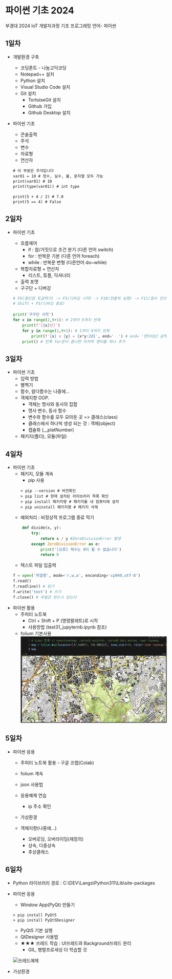 # 파이썬 기초 2024
부경대 2024 IoT 개발자과정 기초 프로그래밍 언어- 파이썬

## 1일차
- 개발환경 구축
    - 코딩폰트 - 나눔고딕코딩
    - Notepad++ 설치
    - Python 설치
    - Visual Studio Code 설치
    - Git 설치
        - TortoiseGit 설치
        - Github 가입
        - Github Desktop 설치

- 파이썬 기초
    - 콘솔출력
    - 주석   
    - 변수
    - 자료형
    - 연산자

    ``` phthon
    # 이 부분은 주석입니다
    var01 = 10 # 정수, 실수, 불, 문자열 모두 가능
    print(var01) # 10
    print(type(var01)) # int type 
    
    print(5 + 4 / 2) # 7.0
    print(5 == 4) # False
    ```

## 2일차
- 파이썬 기초
    - 흐름제어
        - if : 참/거짓으로 조건 분기 (다른 언어 switch)
        - for : 반복문 기본 (다른 언어 foreach)
        - while : 반복문 변형 (다른언어 do~while)
    - 복합자료형 + 연산자
        - 리스트, 튜플, 딕셔너리
    - 출력 포맷
    - 구구단 + 디버깅

    ```python
    # F9(중단점 토글찍기) -> F5(디버깅 시작) -> F10(한줄씩 실행) -> F11(함수 안으로 진입) -> 조사식 확인
    # Shift + F5(디버깅 종료)
    
    print('구구단 시작')
    for x in range(2,9+1): # 2부터 9까지 반복
        print(f'[{x}단]')
        for y in range(1,9+1): # 1부터 9까지 반복
            print(f'{x} x {y} = {x*y:2d}', end='  ') # end= '엔터대신 공백으로 변경'
        print() # 안쪽 for문이 끝나면 마지막 엔터를 하나 추가
    ```

## 3일차
- 파이썬 기초
    - 입력 방법
    - 별찍기
    - 함수, 람다함수는 나중에...
    - 객체지향 OOP.
        - 객체는 명사와 동사의 집합
        - 명사 변수, 동사 함수
        - 변수와 함수를 모두 모아둔 곳 => 클래스(class)
        - 클래스에서 하나씩 생성 되는 것 : 객체(object)
        - 캡슐화 (__platNumber)
    - 패키지(폴더), 모듈(파일)


## 4일차
- 파이썬 기초
    - 패키지, 모듈 계속
        - pip 사용
        ```shell
        > pip --version # 버전확인
        > pip list # 현재 설치된 라이브러리 목록 확인
        > pip install 패키지명 # 패키지를 내 컴퓨터에 설치
        > pip uninstall 패키지명 # 패키지 삭제
        ```
    - 예외처리 : 비정상적 프로그램 종료 막기
    ```python
        def divide(x, y):
            try:
                return x / y #ZeroDivisionError 발생
            except ZeroDivisionError as e:
                print('[오류] 제수는 0이 될 수 없습니다')
                return 0
    ```
    - 텍스트 파일 입출력
    ```python
    f = open('파일명', mode='r,w,a', enconding='cp949,utf-8')
    f.read()
    f.readline() # 읽기
    f.write('text') # 쓰기
    f.close() # 파일은 반드시 닫는다
    ```
- 파이썬 활용
    - 주피터 노트북
        - Ctrl + Shift + P (명령팔레트)로 시작
        - 사용방법 (test31_jupyternb.ipynb 참조)
    - folium 기본사용
    ![folium사용법](https://raw.githubusercontent.com/RiverGang/basic-python-2024/main/images/python_001.png)
    
## 5일차
- 파이썬 응용
    - 주피터 노트북 활용 - 구글 코랩(Colab)
    - folium 계속
    - json 사용법
    - 응용예제 연습
        - ip 주소 확인


    - 가상환경
    - 객체지향(나중에...)
        - 오버로딩, 오버라이딩(재정의)
        - 상속, 다중상속
        - 추상클래스

## 6일차
- Python 라이브러리 경로 : C:\DEV\Langs\Python311\Lib\site-packages
- 파이썬 응용
    - Window App(PyQt) 만들기

    ```shell
    > pip install PyQt5
    > pip install PyQt5Designer
    ```

    - PyQt5 기본 실행
    - QtDesigner 사용법
    - ★★★ 쓰레드 학습 : UI쓰레드와 Background쓰레드 분리
        - GIL, 병렬프로세싱 더 학습할 것
            
    ![쓰레드예제](https://raw.githubusercontent.com/RiverGang/basic-python-2024/main/images/python_003.png)


- 가상환경